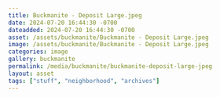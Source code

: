 ```yaml
---
title: Buckmanite - Deposit Large.jpeg
date: 2024-07-20 16:44:30 -0700
dateadded: 2024-07-20 16:44:30 -0700
asset: /assets/buckmanite/Buckmanite - Deposit Large.jpeg
image: /assets/buckmanite/Buckmanite - Deposit Large.jpeg
categories: image
gallery: buckmanite
permalink: /media/buckmanite/buckmanite-deposit-large-jpeg
layout: asset
tags: ["stuff", "neighborhood", "archives"]
--- 
```

